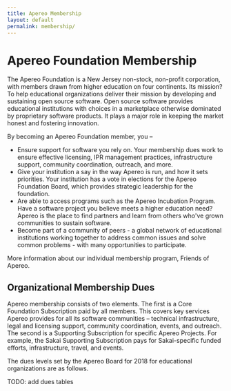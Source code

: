 ```yaml
---
title: Apereo Membership
layout: default
permalink: membership/
---
```


# Apereo Foundation Membership

The  Apereo Foundation is a New Jersey non-stock, non-profit corporation, with
members drawn from higher education on four continents. Its mission? To help
educational organizations deliver their mission by developing and sustaining
open source software. Open source software provides educational institutions
with choices in a marketplace otherwise dominated by proprietary
software products. It plays a major role in keeping the market honest and
fostering innovation.

By becoming an Apereo Foundation member, you –

+ Ensure support for software you rely on. Your membership dues work to ensure
  effective licensing, IPR management practices, infrastructure support,
  community coordination, outreach, and more.
+ Give your institution a say in the way Apereo is run, and how it sets
  priorities. Your institution has a vote in elections for the Apereo Foundation
  Board, which provides strategic leadership for the foundation.
+ Are able to access programs such as the Apereo Incubation Program. Have a
  software project you believe meets a higher education need? Apereo is the
  place to find partners and learn from others who've grown communities to
  sustain software.
+ Become part of a community of peers - a global network of educational
  institutions working together to address common issues and solve common
  problems - with many opportunities to participate.

More information about our individual membership program, Friends of Apereo.

## Organizational Membership Dues

Apereo membership consists of two elements. The first is a  Core Foundation
Subscription paid by all members. This covers key services Apereo provides for
all its software communities – technical infrastructure, legal and licensing
support, community coordination, events, and outreach. The second is a
Supporting Subscription for specific Apereo Projects. For example, the Sakai
Supporting Subscription pays for Sakai-specific funded efforts, infrastructure,
travel, and events.

The dues levels set by the Apereo Board for 2018 for educational organizations
are as follows.

TODO: add dues tables
